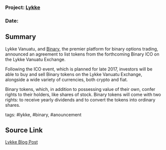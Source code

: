 ### Project: [Lykke](../projects/lykke.md)
### Date: 
## Summary
  
Lykke Vanuatu, and [Binary](https://www.binary.com), the premier platform for binary options trading, announced an agreement to list tokens from the forthcoming Binary ICO on the Lykke Vanuatu Exchange.
  
Following the ICO event, which is planned for late 2017, investors will be able to buy and sell Binary tokens on the Lykke Vanuatu Exchange, alongside a wide variety of currencies, both crypto and fiat.
  
Binary tokens, which, in addition to possessing value of their own, confer rights to their holders, like shares of stock. Binary tokens will come with two rights: to receive yearly dividends and to convert the tokens into ordinary shares.
  
tags: #lykke, #binary, #anouncement
## Source Link
[Lykke Blog Post](https://www.lykke.com/company/news/binary)
